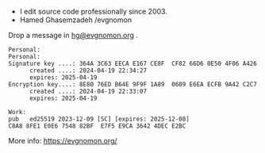 - I edit source code professionally since 2003.
- Hamed Ghasemzadeh /evgnomon

Drop a message in hg@evgnomon.org .

```
Personal:
Personal:
Signature key ....: 364A 3C63 EECA E167 CE8F  CF82 66D6 0E50 4F06 A426
      created ....: 2024-04-19 22:34:27
      expires: 2025-04-19
Encryption key....: 8E80 76ED B64E 9F9F 1A89  0609 E6EA ECFB 9A42 C2C7
      created ....: 2024-04-19 22:33:07
      expires: 2025-04-19

Work:
pub   ed25519 2023-12-09 [SC] [expires: 2025-12-08]
C8A8 8FE1 E0E6 7548 82BF  E7F5 E9CA 3642 4DEC E2BC
```

More info: https://evgnomon.org/
